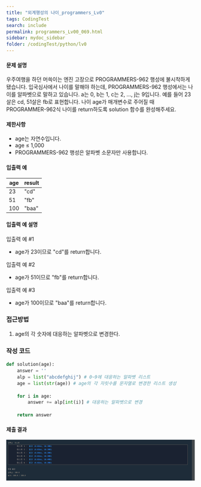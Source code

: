 ```yaml
---
title: "외계행성의 나이_programmers_Lv0"
tags: CodingTest
search: include
permalink: programmers_Lv00_069.html
sidebar: mydoc_sidebar
folder: /codingTest/python/lv0
---
```



#### 문제 설명 <br>

우주여행을 하던 머쓱이는 엔진 고장으로 PROGRAMMERS-962 행성에 불시착하게 됐습니다. 입국심사에서 나이를 말해야 하는데, PROGRAMMERS-962 행성에서는 나이를 알파벳으로 말하고 있습니다. a는 0, b는 1, c는 2, ..., j는 9입니다. 예를 들어 23살은 cd, 51살은 fb로 표현합니다. 나이 age가 매개변수로 주어질 때 PROGRAMMER-962식 나이를 return하도록 solution 함수를 완성해주세요.

#### 제한사항 <br>

- age는 자연수입니다.
- age ≤ 1,000
- PROGRAMMERS-962 행성은 알파벳 소문자만 사용합니다.

#### 입출력 예 <br>
  
age|	result
---|---
23|	"cd"
51|	"fb"
100|	"baa"

#### 입출력 예 설명 <br>

입출력 예 #1
- age가 23이므로 "cd"를 return합니다.

입출력 예 #2
- age가 51이므로 "fb"를 return합니다.

입출력 예 #3 
- age가 100이므로 "baa"를 return합니다.

### 접근방법 <br>

1. age의 각 숫자에 대응하는 알파벳으로 변경한다.

### 작성 코드 <br>

```python
def solution(age):
    answer = ''
    alp = list("abcdefghij") # 0~9에 대응하는 알파벳 리스트
    age = list(str(age)) # age의 각 자릿수를 문자열로 변경한 리스트 생성
    
    for i in age:
        answer += alp[int(i)] # 대응하는 알파벳으로 변경
    
    return answer
```

#### 제출 결과

![제출 결과](\images\programmers_Lv00_069.png)





